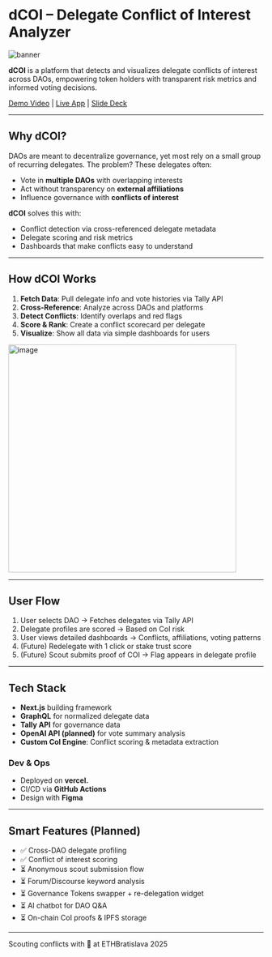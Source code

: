 # dCOI – Delegate Conflict of Interest Analyzer

![banner](https://github.com/user-attachments/assets/0aa62b19-182d-410b-801f-a66ecb8b7643)

**dCOI** is a platform that detects and visualizes delegate conflicts of interest across DAOs, empowering token holders with transparent risk metrics and informed voting decisions.

[Demo Video]() | [Live App](https://dcoi.vercel.app) | [Slide Deck](https://github.com/hadzija7/dcoi/blob/main/slide-deck.md)

---

## Why dCOI?

DAOs are meant to decentralize governance, yet most rely on a small group of recurring delegates. The problem? These delegates often:

- Vote in **multiple DAOs** with overlapping interests
- Act without transparency on **external affiliations**
- Influence governance with **conflicts of interest**

**dCOI** solves this with:

- Conflict detection via cross-referenced delegate metadata
- Delegate scoring and risk metrics
- Dashboards that make conflicts easy to understand

---

## How dCOI Works

1. **Fetch Data**: Pull delegate info and vote histories via Tally API
2. **Cross-Reference**: Analyze across DAOs and platforms
3. **Detect Conflicts**: Identify overlaps and red flags
4. **Score & Rank**: Create a conflict scorecard per delegate
5. **Visualize**: Show all data via simple dashboards for users

<img width="450" alt="image" src="https://github.com/user-attachments/assets/c3ad05a5-1b2d-4a1d-9b92-9ee8a99a8c69" />


---

## User Flow

1. User selects DAO → Fetches delegates via Tally API
2. Delegate profiles are scored → Based on CoI risk
3. User views detailed dashboards → Conflicts, affiliations, voting patterns
4. (Future) Redelegate with 1 click or stake trust score
5. (Future) Scout submits proof of COI → Flag appears in delegate profile

---

## Tech Stack

- **Next.js** building framework
- **GraphQL** for normalized delegate data
- **Tally API** for governance data
- **OpenAI API (planned)** for vote summary analysis
- **Custom CoI Engine**: Conflict scoring & metadata extraction

### Dev & Ops
- Deployed on **vercel.**
- CI/CD via **GitHub Actions**
- Design with **Figma**

---

## Smart Features (Planned)

- ✅ Cross-DAO delegate profiling
- ✅ Conflict of interest scoring
- ⏳ Anonymous scout submission flow
- ⏳ Forum/Discourse keyword analysis
- ⏳ Governance Tokens swapper + re-delegation widget
- ⏳ AI chatbot for DAO Q&A
- ⏳ On-chain CoI proofs & IPFS storage

---

Scouting conflicts with 👀 at ETHBratislava 2025
